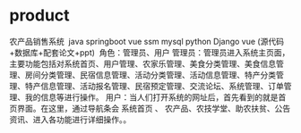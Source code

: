 # product
农产品销售系统  java springboot vue ssm mysql python Django vue (源代码+数据库+配套论文+ppt)  角色：管理员、用户  管理员：管理员进入系统主页面，主要功能包括对系统首页、用户管理、农家乐管理、美食分类管理、美食信息管理、房间分类管理、民宿信息管理、活动分类管理、活动信息管理、特产分类管理、特产信息管理、活动报名管理、民宿预定管理、交流论坛、系统管理、订单管理、我的信息等进行操作。  用户：当人们打开系统的网址后，首先看到的就是首页界面。在这里，通过导航条会 系统首页 、 农产品、农技学堂、助农扶贫、公告资讯、进入各功能进行详细操作。。
